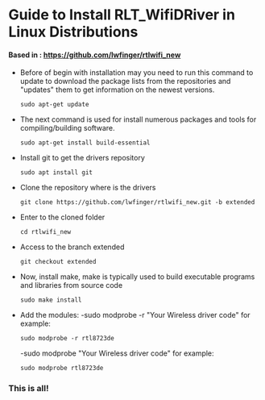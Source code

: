 # Guide to Install RLT_WifiDRiver in Linux Distributions
#### Based in : https://github.com/lwfinger/rtlwifi_new

- Before of begin with installation may you need to run this command to update to download the package lists from the repositories and "updates" them to get information on the newest versions.

  `sudo apt-get update`

- The next command is used for install numerous packages and tools for compiling/building software.

  `sudo apt-get install build-essential`

- Install git to get the drivers repository

  `sudo apt install git`

- Clone the repository where is the drivers

  `git clone https://github.com/lwfinger/rtlwifi_new.git -b extended`

- Enter to the cloned folder

  `cd rtlwifi_new`

- Access to the branch extended

  `git checkout extended`

- Now, install make, make is typically used to build executable programs and libraries from source code

  `sudo make install`

- Add the modules:
    -sudo modprobe -r "Your Wireless driver code" for example:
  
    `sudo modprobe -r rtl8723de`

    -sudo modprobe "Your Wireless driver code" for example:

    `sudo modprobe rtl8723de`

### This is all!

